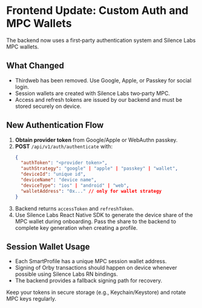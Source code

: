 # Frontend Update: Custom Auth and MPC Wallets

The backend now uses a first‑party authentication system and Silence Labs MPC wallets.

## What Changed
- Thirdweb has been removed. Use Google, Apple, or Passkey for social login.
- Session wallets are created with Silence Labs two‑party MPC.
- Access and refresh tokens are issued by our backend and must be stored securely on device.

## New Authentication Flow
1. **Obtain provider token** from Google/Apple or WebAuthn passkey.
2. **POST** `/api/v1/auth/authenticate` with:
   ```json
   {
     "authToken": "<provider token>",
     "authStrategy": "google" | "apple" | "passkey" | "wallet",
     "deviceId": "unique id",
     "deviceName": "device name",
     "deviceType": "ios" | "android" | "web",
     "walletAddress": "0x..." // only for wallet strategy
   }
   ```
3. Backend returns `accessToken` and `refreshToken`.
4. Use Silence Labs React Native SDK to generate the device share of the MPC wallet during onboarding. Pass the share to the backend to complete key generation when creating a profile.

## Session Wallet Usage
- Each SmartProfile has a unique MPC session wallet address.
- Signing of Orby transactions should happen on device whenever possible using Silence Labs RN bindings.
- The backend provides a fallback signing path for recovery.

Keep your tokens in secure storage (e.g., Keychain/Keystore) and rotate MPC keys regularly.
